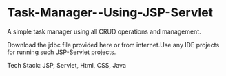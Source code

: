 # Task-Manager--Using-JSP-Servlet
A simple task manager using all CRUD operations and management.

Download the jdbc file provided here or from internet.Use any IDE projects for running such JSP-Servlet projects.

Tech Stack: JSP, Servlet, Html, CSS, Java
